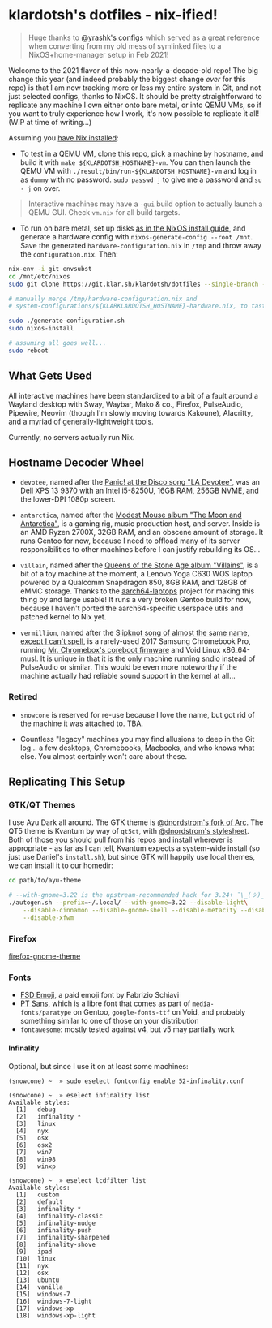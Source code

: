 # klardotsh's dotfiles - nix-ified!

> Huge thanks to [@yrashk's configs](https://github.com/yrashk/nix-home) which
> served as a great reference when converting from my old mess of symlinked
> files to a NixOS+home-manager setup in Feb 2021!

Welcome to the 2021 flavor of this now-nearly-a-decade-old repo! The big change
this year (and indeed probably the biggest change *ever* for this repo) is that
I am now tracking more or less my entire system in Git, and not just selected
configs, thanks to NixOS. It should be pretty straightforward to replicate any
machine I own either onto bare metal, or into QEMU VMs, so if you want to truly
experience how I work, it's now possible to replicate it all! (WIP at time of
writing...)

Assuming you [have Nix installed](https://nix.dev/tutorials/install-nix.html):

- To test in a QEMU VM, clone this repo, pick a machine by hostname, and build
  it with `make ${KLARDOTSH_HOSTNAME}-vm`. You can then launch the QEMU VM with
  `./result/bin/run-${KLARDOTSH_HOSTNAME}-vm` and log in as `dummy` with no
  password. `sudo passwd j` to give me a password and `su - j` on over.

> Interactive machines may have a `-gui` build option to actually launch a QEMU
> GUI. Check `vm.nix` for all build targets.

- To run on bare metal, set up disks [as in the NixOS install
  guide](https://nixos.org/manual/nixos/stable/index.html#ch-installation), and
  generate a hardware config with `nixos-generate-config --root /mnt`. Save the
  generated `hardware-configuration.nix` in `/tmp` and throw away the
  `configuration.nix`. Then:

```sh
nix-env -i git envsubst
cd /mnt/etc/nixos
sudo git clone https://git.klar.sh/klardotsh/dotfiles --single-branch --branch ${DOTFILES_BRANCH:-master} .

# manually merge /tmp/hardware-configuration.nix and
# system-configurations/${KLARKLARDOTSH_HOSTNAME}-hardware.nix, to taste

sudo ./generate-configuration.sh
sudo nixos-install

# assuming all goes well...
sudo reboot
```

## What Gets Used

All interactive machines have been standardized to a bit of a fault around a
Wayland desktop with Sway, Waybar, Mako & co., Firefox, PulseAudio, Pipewire,
Neovim (though I'm slowly moving towards Kakoune), Alacritty, and a myriad of
generally-lightweight tools.

Currently, no servers actually run Nix.

## Hostname Decoder Wheel

- `devotee`, named after the [Panic! at the Disco song "LA
  Devotee"](https://en.wikipedia.org/wiki/LA_Devotee), was an Dell XPS
  13 9370 with an Intel i5-8250U, 16GB RAM, 256GB NVME, and the lower-DPI 1080p
  screen.

- `antarctica`, named after the [Modest Mouse album "The Moon and
  Antarctica"](https://en.wikipedia.org/wiki/The_Moon_%26_Antarctica), is a
  gaming rig, music production host, and server. Inside is an AMD Ryzen 2700X,
  32GB RAM, and an obscene amount of storage. It runs Gentoo for now, because I
  need to offload many of its server responsibilities to other machines before I
  can justify rebuilding its OS...

- `villain`, named after the [Queens of the Stone Age album
  "Villains"](https://en.wikipedia.org/wiki/Villains_(Queens_of_the_Stone_Age_album)),
  is a bit of a toy machine at the moment, a Lenovo Yoga C630 WOS laptop powered
  by a Qualcomm Snapdragon 850, 8GB RAM, and 128GB of eMMC storage. Thanks to
  the [aarch64-laptops](https://github.com/aarch64-laptops/build) project for
  making this thing by and large usable! It runs a very broken Gentoo build for
  now, because I haven't ported the aarch64-specific userspace utils and patched
  kernel to Nix yet.

- `vermillion`, named after the [Slipknot song of almost the same name, except I
  can't spell](https://en.wikipedia.org/wiki/Vermilion_(song)), is a rarely-used
  2017 Samsung Chromebook Pro, running [Mr. Chromebox's coreboot
  firmware](https://mrchromebox.tech/) and Void Linux x86\_64-musl. It is unique
  in that it is the only machine running
  [sndio](https://en.wikipedia.org/wiki/Sndio) instead of PulseAudio or similar.
  This would be even more noteworthy if the machine actually had reliable sound
  support in the kernel at all...

### Retired

- `snowcone` is reserved for re-use because I love the name, but got rid of the
  machine it was attached to. TBA.

- Countless "legacy" machines you may find allusions to deep in the Git log... a
  few desktops, Chromebooks, Macbooks, and who knows what else. You almost
  certainly won't care about these.


## Replicating This Setup

### GTK/QT Themes

I use Ayu Dark all around. The GTK theme is [@dnordstrom's fork of
Arc](https://github.com/dnordstrom/ayu-theme/tree/ayu). The QT5 theme is Kvantum
by way of `qt5ct`, with [@dnordstrom's
stylesheet](https://github.com/dnordstrom/dotfiles/tree/master/kvantum). Both of
those you should pull from his repos and install wherever is appropriate - as
far as I can tell, Kvantum expects a system-wide install (so just use Daniel's
`install.sh`), but since GTK will happily use local themes, we can install it to
our homedir:

```sh
cd path/to/ayu-theme

# --with-gnome=3.22 is the upstream-recommended hack for 3.24+ ¯\_(ツ)_/¯
./autogen.sh --prefix=~/.local/ --with-gnome=3.22 --disable-light\
	--disable-cinnamon --disable-gnome-shell --disable-metacity --disable-unity\
	--disable-xfwm
```

### Firefox

[firefox-gnome-theme](https://github.com/rafaelmardojai/firefox-gnome-theme)

### Fonts

- [FSD Emoji](https://fsd.it/shop/fonts/fsd-emoji/), a paid emoji font by
  Fabrizio Schiavi
- [PT Sans](https://company.paratype.com/pt-sans-pt-serif), which is a libre
  font that comes as part of `media-fonts/paratype` on Gentoo,
  `google-fonts-ttf` on Void, and probably something similar to one of those on
  your distribution
- `fontawesome`: mostly tested against v4, but v5 may partially work

#### Infinality

Optional, but since I use it on at least some machines:

```
(snowcone) ~  » sudo eselect fontconfig enable 52-infinality.conf

(snowcone) ~  » eselect infinality list
Available styles:
  [1]   debug
  [2]   infinality *
  [3]   linux
  [4]   nyx
  [5]   osx
  [6]   osx2
  [7]   win7
  [8]   win98
  [9]   winxp

(snowcone) ~  » eselect lcdfilter list
Available styles:
  [1]   custom
  [2]   default
  [3]   infinality *
  [4]   infinality-classic
  [5]   infinality-nudge
  [6]   infinality-push
  [7]   infinality-sharpened
  [8]   infinality-shove
  [9]   ipad
  [10]  linux
  [11]  nyx
  [12]  osx
  [13]  ubuntu
  [14]  vanilla
  [15]  windows-7
  [16]  windows-7-light
  [17]  windows-xp
  [18]  windows-xp-light
```
